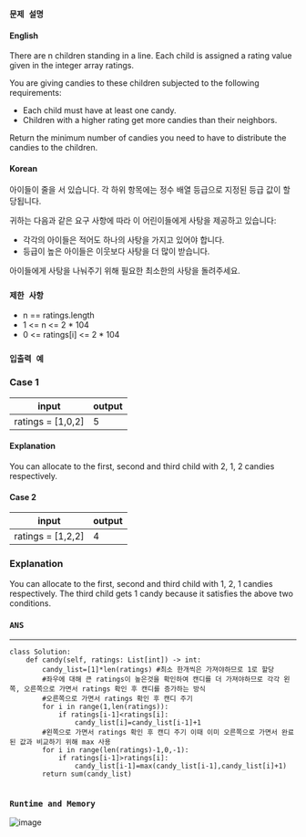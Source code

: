 ### `문제 설명`

#### English

There are n children standing in a line. Each child is assigned a rating value given in the integer array ratings.

You are giving candies to these children subjected to the following requirements:

- Each child must have at least one candy.
- Children with a higher rating get more candies than their neighbors.

Return the minimum number of candies you need to have to distribute the candies to the children.

#### Korean

아이들이 줄을 서 있습니다. 각 하위 항목에는 정수 배열 등급으로 지정된 등급 값이 할당됩니다.

귀하는 다음과 같은 요구 사항에 따라 이 어린이들에게 사탕을 제공하고 있습니다:

- 각각의 아이들은 적어도 하나의 사탕을 가지고 있어야 합니다.
- 등급이 높은 아이들은 이웃보다 사탕을 더 많이 받습니다.

아이들에게 사탕을 나눠주기 위해 필요한 최소한의 사탕을 돌려주세요.

### `제한 사항`

- n == ratings.length
- 1 <= n <= 2 * 104
- 0 <= ratings[i] <= 2 * 104

### `입출력 예`
### Case 1

|input|output|
|---|---|
|ratings = [1,0,2]|5|

#### Explanation

You can allocate to the first, second and third child with 2, 1, 2 candies respectively.

#### Case 2

|input|output|
|---|---|
|ratings = [1,2,2]|4|

### Explanation

You can allocate to the first, second and third child with 1, 2, 1 candies respectively.
The third child gets 1 candy because it satisfies the above two conditions.

### `ANS`

----

```
class Solution:
    def candy(self, ratings: List[int]) -> int:
        candy_list=[1]*len(ratings) #최소 한개씩은 가져야하므로 1로 할당
        #좌우에 대해 큰 ratings이 높은것을 확인하여 캔디를 더 가져야하므로 각각 왼쪽, 오른쪽으로 가면서 ratings 확인 후 캔디를 증가하는 방식
        #오른쪽으로 가면서 ratings 확인 후 캔디 주기
        for i in range(1,len(ratings)):
            if ratings[i-1]<ratings[i]:
                candy_list[i]=candy_list[i-1]+1
        #왼쪽으로 가면서 ratings 확인 후 캔디 주기 이때 이미 오른쪽으로 가면서 완료된 값과 비교하기 위해 max 사용
        for i in range(len(ratings)-1,0,-1):
            if ratings[i-1]>ratings[i]:
                candy_list[i-1]=max(candy_list[i-1],candy_list[i]+1)
        return sum(candy_list)
            
```

### `Runtime and Memory`
![image](https://github.com/CodingGuysGroup/Sangwoo/assets/106041072/e07d4f9f-4894-4355-939d-37714b802a6d)
